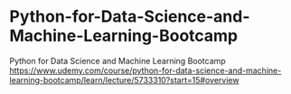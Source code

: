 # Python-for-Data-Science-and-Machine-Learning-Bootcamp

Python for Data Science and Machine Learning Bootcamp
https://www.udemy.com/course/python-for-data-science-and-machine-learning-bootcamp/learn/lecture/5733310?start=15#overview
